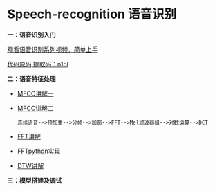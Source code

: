# Speech-recognition 语音识别

**一：语音识别入门**

[观看语音识别系列视频，简单上手](https://www.bilibili.com/video/BV1pE411B7Ja?p=1)

[代码原码,提取码：n15l](https://pan.baidu.com/s/1jY1G0ETaaN6I6b5VgYc6lA)

**二：语音特征处理**
     
   - [MFCC讲解一](https://blog.csdn.net/Barry_J/article/details/79739021)
   
   - [MFCC讲解二](https://blog.csdn.net/jojozhangju/article/details/18678861)
  
      `连续语音-->预加重-->分帧-->加窗-->FFT-->Mel滤波器组-->对数运算-->DCT`

   - [FFT讲解](https://zhuanlan.zhihu.com/p/19759362?from=timeline&isappinstalled=0)
   
   - [FFTpython实现](https://blog.csdn.net/qq_27825451/article/details/88553441)
   
   - [DTW讲解](https://github.com/pierre-rouanet/dtw)

**三：模型搭建及调试**
